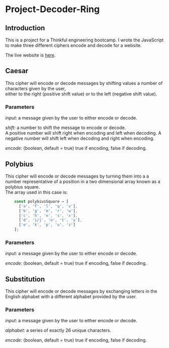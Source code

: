 # Project-Decoder-Ring

## Introduction

This is a project for a Thinkful engineering bootcamp. I wrote the JavaScript to make three different ciphers encode and decode for a website.  

The live website is [here](https://llndklzr.github.io/project-decoder-ring/).

## Caesar

This cipher will encode or decode messages by shifting values a number of characters given by the user,  
either to the right (positive shift value) or to the left (negative shift value).

### Parameters

_input:_ a message given by the user to either encode or decode.

_shift:_ a number to shift the message to encode or decode.  
A positive number will shift right when encoding and left when decoding. A negative number will shift left when decoding and right when encoding.

_encode:_ (boolean, default = true) true if encoding, false if decoding.

## Polybius

This cipher will encode or decode messages by turning them into a a number representative of a position in a two dimensional array known as a polybius square.  
The array used in this case is:

```js
    const polybiusSquare = [
      ['a', 'f', 'l', 'q', 'v'],
      ['b', 'g', 'm', 'r', 'w'],
      ['c', 'h', 'n', 's', 'x'],
      ['d', 'i/j', 'o', 't', 'y'],
      ['e', 'k', 'p', 'u', 'z']
    ];
```

### Parameters

_input:_ a message given by the user to either encode or decode.

_encode:_ (boolean, default = true) true if encoding, false if decoding.

## Substitution

This cipher will encode or decode messages by exchanging letters in the English alphabet with a different alphabet provided by the user.

### Parameters

_input:_ a message given by the user to either encode or decode.

_alphabet:_ a series of exactly 26 unique characters.

_encode:_ (boolean, default = true) true if encoding, false if decoding.
